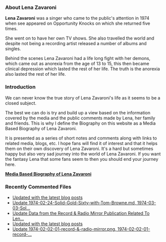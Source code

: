 ### About Lena Zavaroni

<p><strong>Lena Zavaroni</strong> was a singer who came to the public's attention in 1974 when see appeared on Opportunity Knocks on which she returned five times.</p>

<p>She went on to have her own TV shows. She also travelled the world and despite not being a recording artist released a number of albums and singles.</p>

<p>Behind the scenes Lena Zavaroni had a life long fight with her demons, which came out as anorexia from the age of 13 to 15, this then became clinical depression which lasted the rest of her life. The truth is the anorexia also lasted the rest of her life.</p>

### Introduction

<p>We can never know the true story of Lena Zavaroni's life as it seems to be a closed subject.</p>

<p>The best we can do is try and build up a view based on the information covered by the media and the public comments made by Lena, her family and friends. This is why I define the Biography on this website as a Media Based Biography of Lena Zavaroni.</p>

<p>It is presented as a series of short notes and comments along with links to related media, blogs, etc. I hope fans will find it of interest and that it helps them on their own discovery of Lena Zavaroni. It's a hard but sometimes happy but also very sad journey into the world of Lena Zavaroni. If you want the fantasy Lena that some fans seem to then you should end your journey here.</p>

<a href="https://fanzoflenazavaroni.github.io/biography/lena-zavaroni/"><strong>Media Based Biography of Lena Zavaroni</strong></a>

### Recently Commented Files

<!-- BLOG-POST-LIST:START -->
- [Updated with the latest blog posts](https://github.com/FanzOfLenaZavaroni/fanzoflenazavaroni.github.io/commit/3eabe83d43771e91c541c9c61e61366a1ed06fdb)
- [Update 1974-02-24-Solid-Gold-Sixty-with-Tom-Browne.md, 1974-03-03-Sol…](https://github.com/FanzOfLenaZavaroni/fanzoflenazavaroni.github.io/commit/8b87a059ccaeb22c84f101e92a833d397dbc94b6)
- [Update Data from the Record &amp; Radio Mirror Publication Related To Len…](https://github.com/FanzOfLenaZavaroni/fanzoflenazavaroni.github.io/commit/dc4c5023c4e06d16fd47b493e4e96abf7ee030b9)
- [Updated with the latest blog posts](https://github.com/FanzOfLenaZavaroni/fanzoflenazavaroni.github.io/commit/a56ac5df37e84b5737c7f421df3030da290eede6)
- [Update 1974-02-02-01-record-&amp;-radio-mirror.png, 1974-02-02-01-record-…](https://github.com/FanzOfLenaZavaroni/fanzoflenazavaroni.github.io/commit/0298aadaaff058b6a233becceba1eba65629aac0)
<!-- BLOG-POST-LIST:END -->

